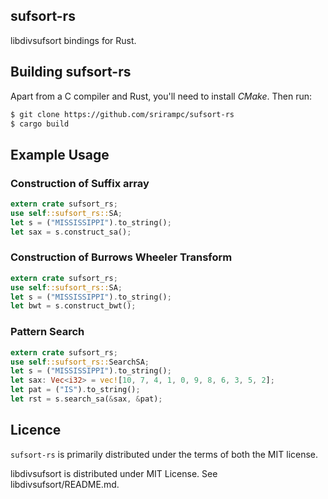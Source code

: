 ## sufsort-rs

libdivsufsort bindings for Rust.

## Building sufsort-rs
Apart from a C compiler and Rust, you'll need to install _CMake_. Then run:

```sh
$ git clone https://github.com/srirampc/sufsort-rs
$ cargo build
```

## Example Usage
### Construction of Suffix array
```rust
extern crate sufsort_rs;
use self::sufsort_rs::SA;
let s = ("MISSISSIPPI").to_string();
let sax = s.construct_sa();

```

### Construction of Burrows Wheeler Transform
```rust
extern crate sufsort_rs;
use self::sufsort_rs::SA;
let s = ("MISSISSIPPI").to_string();
let bwt = s.construct_bwt();

```

### Pattern Search
```rust
extern crate sufsort_rs;
use self::sufsort_rs::SearchSA;
let s = ("MISSISSIPPI").to_string();
let sax: Vec<i32> = vec![10, 7, 4, 1, 0, 9, 8, 6, 3, 5, 2];
let pat = ("IS").to_string();
let rst = s.search_sa(&sax, &pat);
```

## Licence

`sufsort-rs` is primarily distributed under the terms of both the MIT license.

libdivsufsort is distributed under MIT License. See libdivsufsort/README.md.
